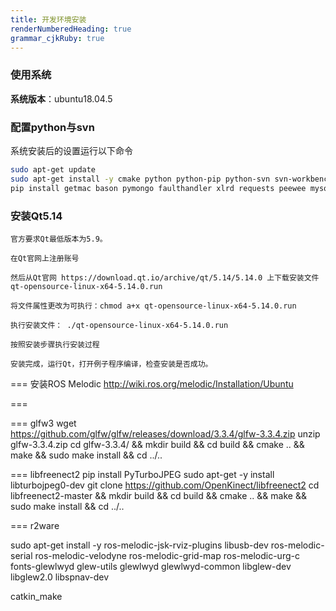 ```yaml
---
title: 开发环境安装
renderNumberedHeading: true
grammar_cjkRuby: true
---
```



### 使用系统
**系统版本**：ubuntu18.04.5

### 配置python与svn
系统安装后的设置运行以下命令

``` sh
sudo apt-get update
sudo apt-get install -y cmake python python-pip python-svn svn-workbench
pip install getmac bason pymongo faulthandler xlrd requests peewee mysqlclient
```

### 安装Qt5.14

    官方要求Qt最低版本为5.9。

    在Qt官网上注册账号

    然后从Qt官网 https://download.qt.io/archive/qt/5.14/5.14.0 上下载安装文件 qt-opensource-linux-x64-5.14.0.run

    将文件属性更改为可执行：chmod a+x qt-opensource-linux-x64-5.14.0.run

    执行安装文件： ./qt-opensource-linux-x64-5.14.0.run

    按照安装步骤执行安装过程

    安装完成，运行Qt，打开例子程序编译，检查安装是否成功。

===
安装ROS Melodic
http://wiki.ros.org/melodic/Installation/Ubuntu

===

===
glfw3
wget https://github.com/glfw/glfw/releases/download/3.3.4/glfw-3.3.4.zip
unzip glfw-3.3.4.zip 
cd glfw-3.3.4/ && mkdir build && cd build && cmake .. && make && sudo make install && cd ../..
 


===
libfreenect2
pip install PyTurboJPEG
sudo apt-get -y install libturbojpeg0-dev
git clone https://github.com/OpenKinect/libfreenect2
cd libfreenect2-master && mkdir build && cd build && cmake .. && make && sudo make install && cd ../..


===
r2ware

sudo apt-get install -y ros-melodic-jsk-rviz-plugins libusb-dev ros-melodic-serial ros-melodic-velodyne ros-melodic-grid-map ros-melodic-urg-c fonts-glewlwyd glew-utils glewlwyd glewlwyd-common libglew-dev libglew2.0 libspnav-dev 


catkin_make



